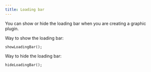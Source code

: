 ```yaml
---
title: Loading bar
---
```


You can show or hide the loading bar when you are creating a graphic plugin.

Way to show the loading bar:

```
showLoadingBar();
```

Way to hide the loading bar:

```
hideLoadingBar();
```